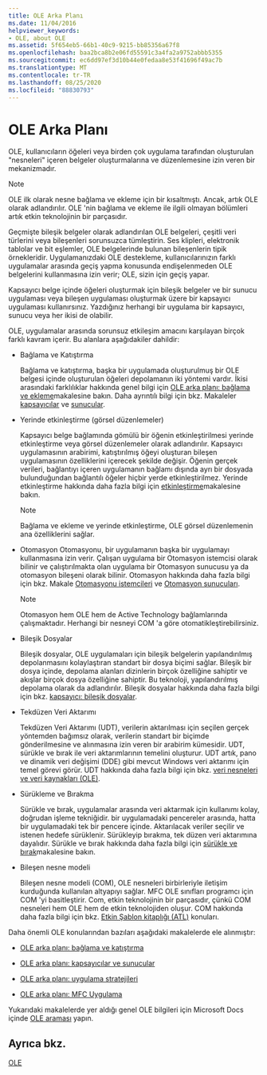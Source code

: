 ```yaml
---
title: OLE Arka Planı
ms.date: 11/04/2016
helpviewer_keywords:
- OLE, about OLE
ms.assetid: 5f654eb5-66b1-40c9-9215-bb85356a67f8
ms.openlocfilehash: baa2bca8b2e06fd55591c3a4fa2a9752abbb5355
ms.sourcegitcommit: ec6dd97ef3d10b44e0fedaa8e53f41696f49ac7b
ms.translationtype: MT
ms.contentlocale: tr-TR
ms.lasthandoff: 08/25/2020
ms.locfileid: "88830793"
---
```

# <a name="ole-background"></a>OLE Arka Planı

OLE, kullanıcıların öğeleri veya birden çok uygulama tarafından oluşturulan "nesneleri" içeren belgeler oluşturmalarına ve düzenlemesine izin veren bir mekanizmadır.

> [!NOTE]
> OLE ilk olarak nesne bağlama ve ekleme için bir kısaltmıştı. Ancak, artık OLE olarak adlandırılır. OLE 'nin bağlama ve ekleme ile ilgili olmayan bölümleri artık etkin teknolojinin bir parçasıdır.

Geçmişte bileşik belgeler olarak adlandırılan OLE belgeleri, çeşitli veri türlerini veya bileşenleri sorunsuzca tümleştirin. Ses klipleri, elektronik tablolar ve bit eşlemler, OLE belgelerinde bulunan bileşenlerin tipik örnekleridir. Uygulamanızdaki OLE destekleme, kullanıcılarınızın farklı uygulamalar arasında geçiş yapma konusunda endişelenmeden OLE belgelerini kullanmasına izin verir; OLE, sizin için geçiş yapar.

Kapsayıcı belge içinde öğeleri oluşturmak için bileşik belgeler ve bir sunucu uygulaması veya bileşen uygulaması oluşturmak üzere bir kapsayıcı uygulaması kullanırsınız. Yazdığınız herhangi bir uygulama bir kapsayıcı, sunucu veya her ikisi de olabilir.

OLE, uygulamalar arasında sorunsuz etkileşim amacını karşılayan birçok farklı kavram içerir. Bu alanlara aşağıdakiler dahildir:

- Bağlama ve Katıştırma

   Bağlama ve katıştırma, başka bir uygulamada oluşturulmuş bir OLE belgesi içinde oluşturulan öğeleri depolamanın iki yöntemi vardır. İkisi arasındaki farklılıklar hakkında genel bilgi için [OLE arka planı: bağlama ve ekleme](ole-background-linking-and-embedding.md)makalesine bakın. Daha ayrıntılı bilgi için bkz. Makaleler [kapsayıcılar](containers.md) ve [sunucular](servers.md).

- Yerinde etkinleştirme (görsel düzenlemeler)

   Kapsayıcı belge bağlamında gömülü bir öğenin etkinleştirilmesi yerinde etkinleştirme veya görsel düzenlemeler olarak adlandırılır. Kapsayıcı uygulamasının arabirimi, katıştırılmış öğeyi oluşturan bileşen uygulamasının özelliklerini içerecek şekilde değişir. Öğenin gerçek verileri, bağlantıyı içeren uygulamanın bağlamı dışında ayrı bir dosyada bulunduğundan bağlantılı öğeler hiçbir yerde etkinleştirilmez. Yerinde etkinleştirme hakkında daha fazla bilgi için [etkinleştirme](activation-cpp.md)makalesine bakın.

   > [!NOTE]
   > Bağlama ve ekleme ve yerinde etkinleştirme, OLE görsel düzenlemenin ana özelliklerini sağlar.

- Otomasyon Otomasyonu, bir uygulamanın başka bir uygulamayı kullanmasına izin verir. Çalışan uygulama bir Otomasyon istemcisi olarak bilinir ve çalıştırılmakta olan uygulama bir Otomasyon sunucusu ya da otomasyon bileşeni olarak bilinir. Otomasyon hakkında daha fazla bilgi için bkz. Makale [Otomasyonu istemcileri](automation-clients.md) ve [Otomasyon sunucuları](automation-servers.md).

   > [!NOTE]
   > Otomasyon hem OLE hem de Active Technology bağlamlarında çalışmaktadır. Herhangi bir nesneyi COM 'a göre otomatikleştirebilirsiniz.

- Bileşik Dosyalar

   Bileşik dosyalar, OLE uygulamaları için bileşik belgelerin yapılandırılmış depolanmasını kolaylaştıran standart bir dosya biçimi sağlar. Bileşik bir dosya içinde, depolama alanları dizinlerin birçok özelliğine sahiptir ve akışlar birçok dosya özelliğine sahiptir. Bu teknoloji, yapılandırılmış depolama olarak da adlandırılır. Bileşik dosyalar hakkında daha fazla bilgi için bkz. [kapsayıcı: bileşik dosyalar](containers-compound-files.md).

- Tekdüzen Veri Aktarımı

   Tekdüzen Veri Aktarımı (UDT), verilerin aktarılması için seçilen gerçek yöntemden bağımsız olarak, verilerin standart bir biçimde gönderilmesine ve alınmasına izin veren bir arabirim kümesidir. UDT, sürükle ve bırak ile veri aktarımlarının temelini oluşturur. UDT artık, pano ve dinamik veri değişimi (DDE) gibi mevcut Windows veri aktarımı için temel görevi görür. UDT hakkında daha fazla bilgi için bkz. [veri nesneleri ve veri kaynakları (OLE)](data-objects-and-data-sources-ole.md).

- Sürükleme ve Bırakma

   Sürükle ve bırak, uygulamalar arasında veri aktarmak için kullanımı kolay, doğrudan işleme tekniğidir. bir uygulamadaki pencereler arasında, hatta bir uygulamadaki tek bir pencere içinde. Aktarılacak veriler seçilir ve istenen hedefe sürüklenir. Sürükleyip bırakma, tek düzen veri aktarımına dayalıdır. Sürükle ve bırak hakkında daha fazla bilgi için [sürükle ve bırak](drag-and-drop-ole.md)makalesine bakın.

- Bileşen nesne modeli

   Bileşen nesne modeli (COM), OLE nesneleri birbirleriyle iletişim kurduğunda kullanılan altyapıyı sağlar. MFC OLE sınıfları programcı için COM 'yi basitleştirir. Com, etkin teknolojinin bir parçasıdır, çünkü COM nesneleri hem OLE hem de etkin teknolojiden oluşur. COM hakkında daha fazla bilgi için bkz. [Etkin Şablon kitaplığı (ATL)](../atl/active-template-library-atl-concepts.md) konuları.

Daha önemli OLE konularından bazıları aşağıdaki makalelerde ele alınmıştır:

- [OLE arka planı: bağlama ve katıştırma](ole-background-linking-and-embedding.md)

- [OLE arka planı: kapsayıcılar ve sunucular](ole-background-containers-and-servers.md)

- [OLE arka planı: uygulama stratejileri](ole-background-implementation-strategies.md)

- [OLE arka planı: MFC Uygulama](ole-background-mfc-implementation.md)

Yukarıdaki makalelerde yer aldığı genel OLE bilgileri için Microsoft Docs içinde [OLE araması](/search/?terms=ole) yapın.

## <a name="see-also"></a>Ayrıca bkz.

[OLE](ole-in-mfc.md)
